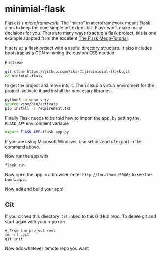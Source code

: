 # minimial-flask

[Flask](https://flask.palletsprojects.com/en/1.1.x/foreword/) is a *microframework*.
The “micro” in microframework means Flask aims to keep the core simple but extensible. Flask won’t make many decisions for you.
There are many ways to setup a flask project, this is one example adapted from the excellent [The Flask Mega-Tutorial](https://blog.miguelgrinberg.com/post/the-flask-mega-tutorial-part-i-hello-world).

It sets up a flask project with a useful directory structure. It also includes bootstrap as a CDN miniming the custom CSS needed.

First use: 

```bash
git clone https://github.com/Kiki-Jiji/minimial-flask.git  
cd minimial-flask
```
to get the project and move into it. Then setup a virtual enviroment for the project, activate it and install the neccesary libraries.
```bash
python3 -m venv venv
source venv/bin/activate
pip install -r requirement.txt
```
Finally Flask needs to be told how to import the app, by setting the `FLASK_APP` environment variable:
```bash
export FLASK_APP=flask_app.py
```
If you are using Microsoft Windows, use set instead of export in the command above.

Now run the app with 
```
flask run
```
Now open the app in a browser, enter `http://localhost:5000/` to see the basic app.

Now edit and build your app!

## Git

If you cloned this directory it is linked to this GitHub repo. To delete git and start again with your repo run
```
# From the project root
rm -rf .git
git init
```
Now add whatever remote repo you want
